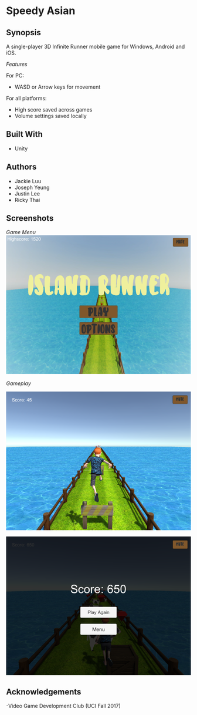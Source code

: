 # Speedy Asian

Synopsis
-
A single-player 3D Infinite Runner mobile game for Windows, Android and iOS.

*Features*

For PC:
- WASD or Arrow keys for movement

For all platforms:
- High score saved across games
- Volume settings saved locally


Built With
--
- Unity

Authors
--
- Jackie Luu
- Joseph Yeung
- Justin Lee
- Ricky Thai

Screenshots
--
*Game Menu*
![Screenshot of game menu](/screenshots/menu.png?raw=true "*Game Menu*")


*Gameplay*


![Screenshot of gameplay](/screenshots/gameplay.png?raw=true "*Game Play*")

![Screenshot of game ending](/screenshots/gameend.png?raw=true "*Game End*")


Acknowledgements
--
-Video Game Development Club (UCI Fall 2017)

